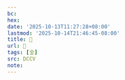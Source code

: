 ```yaml
---
bc:
hex:
date: '2025-10-13T11:27:28+08:00'
lastmod: '2025-10-14T21:46:45-08:00'
title: 󰗻
url: 󰗻
tags: [全]
src: DCCV
note:
---
```

